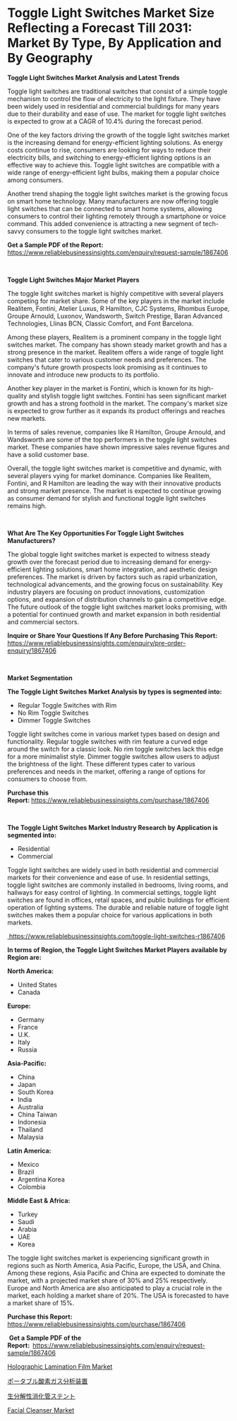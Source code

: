 <p><h1>Toggle Light Switches Market Size Reflecting a Forecast Till 2031: Market By Type, By Application and By Geography</h1></p><p><strong>Toggle Light Switches Market Analysis and Latest Trends</strong></p>
<p><p>Toggle light switches are traditional switches that consist of a simple toggle mechanism to control the flow of electricity to the light fixture. They have been widely used in residential and commercial buildings for many years due to their durability and ease of use. The market for toggle light switches is expected to grow at a CAGR of 10.4% during the forecast period.</p><p>One of the key factors driving the growth of the toggle light switches market is the increasing demand for energy-efficient lighting solutions. As energy costs continue to rise, consumers are looking for ways to reduce their electricity bills, and switching to energy-efficient lighting options is an effective way to achieve this. Toggle light switches are compatible with a wide range of energy-efficient light bulbs, making them a popular choice among consumers.</p><p>Another trend shaping the toggle light switches market is the growing focus on smart home technology. Many manufacturers are now offering toggle light switches that can be connected to smart home systems, allowing consumers to control their lighting remotely through a smartphone or voice command. This added convenience is attracting a new segment of tech-savvy consumers to the toggle light switches market.</p></p>
<p><strong>Get a Sample PDF of the Report:&nbsp;</strong> <a href="https://www.reliablebusinessinsights.com/enquiry/request-sample/1867406">https://www.reliablebusinessinsights.com/enquiry/request-sample/1867406</a></p>
<p>&nbsp;</p>
<p><strong>Toggle Light Switches Major Market Players</strong></p>
<p><p>The toggle light switches market is highly competitive with several players competing for market share. Some of the key players in the market include Realitem, Fontini, Atelier Luxus, R Hamilton, CJC Systems, Rhombus Europe, Groupe Arnould, Luxonov, Wandsworth, Switch Prestige, Baran Advanced Technologies, Llinas BCN, Classic Comfort, and Font Barcelona.</p><p>Among these players, Realitem is a prominent company in the toggle light switches market. The company has shown steady market growth and has a strong presence in the market. Realitem offers a wide range of toggle light switches that cater to various customer needs and preferences. The company's future growth prospects look promising as it continues to innovate and introduce new products to its portfolio.</p><p>Another key player in the market is Fontini, which is known for its high-quality and stylish toggle light switches. Fontini has seen significant market growth and has a strong foothold in the market. The company's market size is expected to grow further as it expands its product offerings and reaches new markets.</p><p>In terms of sales revenue, companies like R Hamilton, Groupe Arnould, and Wandsworth are some of the top performers in the toggle light switches market. These companies have shown impressive sales revenue figures and have a solid customer base.</p><p>Overall, the toggle light switches market is competitive and dynamic, with several players vying for market dominance. Companies like Realitem, Fontini, and R Hamilton are leading the way with their innovative products and strong market presence. The market is expected to continue growing as consumer demand for stylish and functional toggle light switches remains high.</p></p>
<p>&nbsp;</p>
<p><strong>What Are The Key Opportunities For Toggle Light Switches Manufacturers?</strong></p>
<p><p>The global toggle light switches market is expected to witness steady growth over the forecast period due to increasing demand for energy-efficient lighting solutions, smart home integration, and aesthetic design preferences. The market is driven by factors such as rapid urbanization, technological advancements, and the growing focus on sustainability. Key industry players are focusing on product innovations, customization options, and expansion of distribution channels to gain a competitive edge. The future outlook of the toggle light switches market looks promising, with a potential for continued growth and market expansion in both residential and commercial sectors.</p></p>
<p><strong>Inquire or Share Your Questions If Any Before Purchasing This Report:</strong> <a href="https://www.reliablebusinessinsights.com/enquiry/pre-order-enquiry/1867406">https://www.reliablebusinessinsights.com/enquiry/pre-order-enquiry/1867406</a></p>
<p>&nbsp;</p>
<p><strong>Market Segmentation</strong></p>
<p><strong>The Toggle Light Switches Market Analysis by types is segmented into:</strong></p>
<p><ul><li>Regular Toggle Switches with Rim</li><li>No Rim Toggle Switches</li><li>Dimmer Toggle Switches</li></ul></p>
<p><p>Toggle light switches come in various market types based on design and functionality. Regular toggle switches with rim feature a curved edge around the switch for a classic look. No rim toggle switches lack this edge for a more minimalist style. Dimmer toggle switches allow users to adjust the brightness of the light. These different types cater to various preferences and needs in the market, offering a range of options for consumers to choose from.</p></p>
<p><strong>Purchase this Report:&nbsp;</strong><a href="https://www.reliablebusinessinsights.com/purchase/1867406">https://www.reliablebusinessinsights.com/purchase/1867406</a></p>
<p>&nbsp;</p>
<p><strong>The Toggle Light Switches Market Industry Research by Application is segmented into:</strong></p>
<p><ul><li>Residential</li><li>Commercial</li></ul></p>
<p><p>Toggle light switches are widely used in both residential and commercial markets for their convenience and ease of use. In residential settings, toggle light switches are commonly installed in bedrooms, living rooms, and hallways for easy control of lighting. In commercial settings, toggle light switches are found in offices, retail spaces, and public buildings for efficient operation of lighting systems. The durable and reliable nature of toggle light switches makes them a popular choice for various applications in both markets.</p></p>
<p><a href="https://www.reliablebusinessinsights.com/toggle-light-switches-r1867406">&nbsp;https://www.reliablebusinessinsights.com/toggle-light-switches-r1867406</a></p>
<p><strong>In terms of Region, the Toggle Light Switches Market Players available by Region are:</strong></p>
<p>
    <p> <strong> North America: </strong>
        <ul>
            <li>United States</li>
            <li>Canada</li>
        </ul>
        </p> 
    <p> <strong> Europe: </strong>
        <ul>
            <li>Germany</li>
            <li>France</li>
            <li>U.K.</li>
            <li>Italy</li>
            <li>Russia</li>
        </ul>
        </p> 
    <p> <strong> Asia-Pacific: </strong>
        <ul>
            <li>China</li>
            <li>Japan</li>
            <li>South Korea</li>
            <li>India</li>
            <li>Australia</li>
            <li>China Taiwan</li>
            <li>Indonesia</li>
            <li>Thailand</li>
            <li>Malaysia</li>
        </ul>
        </p> 
    <p> <strong> Latin America: </strong>
        <ul>
            <li>Mexico</li>
            <li>Brazil</li>
            <li>Argentina Korea</li>
            <li>Colombia</li>
        </ul>
        </p> 
    <p> <strong> Middle East & Africa: </strong>
        <ul>
            <li>Turkey</li>
            <li>Saudi</li>
            <li>Arabia</li>
            <li>UAE</li>
            <li>Korea</li>
        </ul>
    </p>
    </p>
<p><p>The toggle light switches market is experiencing significant growth in regions such as North America, Asia Pacific, Europe, the USA, and China. Among these regions, Asia Pacific and China are expected to dominate the market, with a projected market share of 30% and 25% respectively. Europe and North America are also anticipated to play a crucial role in the market, each holding a market share of 20%. The USA is forecasted to have a market share of 15%.</p></p>
<p><strong>Purchase this Report: </strong><a href="https://www.reliablebusinessinsights.com/purchase/1867406">https://www.reliablebusinessinsights.com/purchase/1867406</a></p>
<p>&nbsp;<strong>Get a Sample PDF of the Report:&nbsp;&nbsp;</strong><a href="https://www.reliablebusinessinsights.com/enquiry/request-sample/1867406">https://www.reliablebusinessinsights.com/enquiry/request-sample/1867406</a></p>
<p><strong></strong></p>
<p><p><a href="https://github.com/jhonangga41/Market-Research-Report-List-1/blob/main/holographic-lamination-film-market.md">Holographic Lamination Film Market</a></p><p><a href="https://github.com/DanykaKilback/Market-Research-Report-List-1/blob/main/4441925141991.md">ポータブル酸素ガス分析装置</a></p><p><a href="https://github.com/mohamedbakry57/Market-Research-Report-List-4/blob/main/5001625141992.md">生分解性消化管ステント</a></p><p><a href="https://github.com/jnzzvtbl92/Market-Research-Report-List-1/blob/main/facial-cleanser-market.md">Facial Cleanser Market</a></p></p>